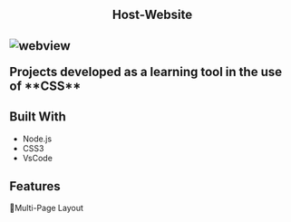<h2 align="center">Host-Website<h2>
  
  ![webview](https://user-images.githubusercontent.com/102605061/164025140-1f6ea9a3-95c0-4f6d-87a1-cd136a3a1af1.jpg)
 
  
  <p>Projects developed as a learning tool in the use of **CSS**<p>
  
## Built With
  
  * Node.js
  * CSS3
  * VsCode
  
 ## Features
   
   :open_file_folder:Multi-Page Layout
   
